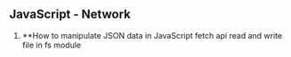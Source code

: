 ## JavaScript - Network

1. **How to manipulate JSON data in JavaScript fetch api read and write file in fs module

